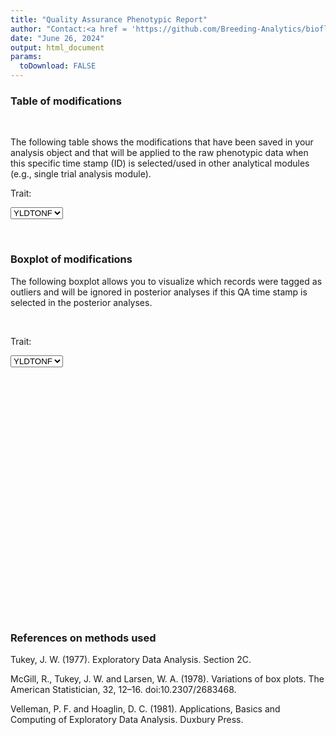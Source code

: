 ```yaml
---
title: "Quality Assurance Phenotypic Report"
author: "Contact:<a href = 'https://github.com/Breeding-Analytics/bioflow' target = '_blank'>Breeding Analytics Team, OneCGIAR</a> breedinganalytics@cgiar.org"
date: "June 26, 2024"  
output: html_document
params:
  toDownload: FALSE
---
```









### Table of modifications
<p>&nbsp;</p>

The following table shows the modifications that have been saved in your analysis object and that will be applied to the raw phenotypic data when this specific time stamp (ID) is selected/used in other analytical modules (e.g., single trial analysis module).

<!--html_preserve--><div class="form-group shiny-input-container">
<label class="control-label" id="qaRawApp_1-traitQa-label" for="qaRawApp_1-traitQa">Trait:</label>
<div>
<select id="qaRawApp_1-traitQa" class="shiny-input-select"><option value="YLDTONF" selected>YLDTONF</option></select>
<script type="application/json" data-for="qaRawApp_1-traitQa" data-nonempty="">{"plugins":["selectize-plugin-a11y"]}</script>
</div>
</div><!--/html_preserve-->


<!--html_preserve--><div class="datatables html-widget html-widget-output shiny-report-size html-fill-item" id="qaRawApp_1-out779ced7818880d8a" style="width:100%;height:auto;"></div><!--/html_preserve-->



<p>&nbsp;</p>

### Boxplot of modifications

The following boxplot allows you to visualize which records were tagged as outliers and will be ignored in posterior analyses if this QA time stamp is selected in the posterior analyses.

<p>&nbsp;</p>

<!--html_preserve--><div class="form-group shiny-input-container">
<label class="control-label" id="qaRawApp_1-traitQaBox-label" for="qaRawApp_1-traitQaBox">Trait:</label>
<div>
<select id="qaRawApp_1-traitQaBox" class="shiny-input-select"><option value="YLDTONF" selected>YLDTONF</option></select>
<script type="application/json" data-for="qaRawApp_1-traitQaBox" data-nonempty="">{"plugins":["selectize-plugin-a11y"]}</script>
</div>
</div><!--/html_preserve-->

<!--html_preserve--><div class="shiny-plot-output html-fill-item" id="qaRawApp_1-outddb96b1931cb2588" style="width:100%;height:400px;"></div><!--/html_preserve-->



### References on methods used

Tukey, J. W. (1977). Exploratory Data Analysis. Section 2C.

McGill, R., Tukey, J. W. and Larsen, W. A. (1978). Variations of box plots. The American Statistician, 32, 12–16. doi:10.2307/2683468.

Velleman, P. F. and Hoaglin, D. C. (1981). Applications, Basics and Computing of Exploratory Data Analysis. Duxbury Press.


<p>&nbsp;</p>





